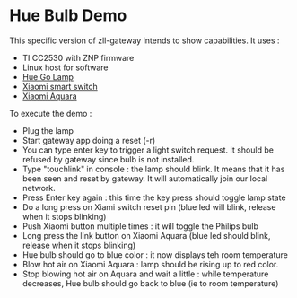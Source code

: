 # Hue Bulb Demo

This specific version of zll-gateway intends to show capabilities. It uses :
* TI CC2530 with ZNP firmware
* Linux host for software
* [Hue Go Lamp](https://www2.meethue.com/fr-fr/p/hue-white-and-color-ambiance-hue-go-lampe-a-poser/7146060PH)
* [Xiaomi smart switch](https://xiaomi-mi.com/sockets-and-sensors/xiaomi-mi-wireless-switch/)
* [Xiaomi
  Aquara](https://xiaomi-mi.com/sockets-and-sensors/aqara-temperature-and-humidity-sensor/)

To execute the demo :
* Plug the lamp
* Start gateway app doing a reset (-r)
* You can type enter key to trigger a light switch request. It should be refused
  by gateway since bulb is not installed.
* Type "touchlink" in console : the lamp should blink. It means that it has been
  seen and reset by gateway. It will automatically join our local network.
* Press Enter key again : this time the key press should toggle lamp state
* Do a long press on Xiami switch reset pin (blue led will blink, release when it stops blinking)
* Push Xiaomi button multiple times : it will toggle the Philips bulb
* Long press the link button on Xiaomi Aquara (blue led should blink, release
  when it stops blinking)
* Hue bulb should go to blue color : it now displays teh room temperature
* Blow hot air on Xiaomi Aquara : lamp should be rising up to red color.
* Stop blowing hot air on Aquara and wait a little : while temperature
  decreases, Hue bulb should go back to blue (ie to room temperature)
